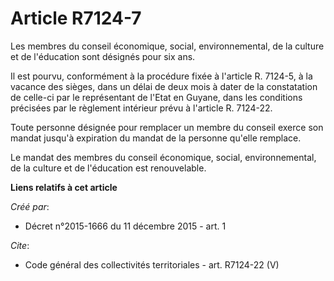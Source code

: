 # Article R7124-7

Les membres du conseil économique, social, environnemental, de la culture et de l'éducation sont désignés pour six ans. 

Il est pourvu, conformément à la procédure fixée à l'article R. 7124-5, à la vacance des sièges, dans un délai de deux mois à
dater de la constatation de celle-ci par le représentant de l'Etat en Guyane, dans les conditions précisées par le règlement
intérieur prévu à l'article R. 7124-22. 

Toute personne désignée pour remplacer un membre du conseil exerce son mandat jusqu'à expiration du mandat de la personne
qu'elle remplace. 

Le mandat des membres du conseil économique, social, environnemental, de la culture et de l'éducation est renouvelable.

**Liens relatifs à cet article**

_Créé par_:

  - Décret n°2015-1666 du 11 décembre 2015 - art. 1

_Cite_:

  - Code général des collectivités territoriales - art. R7124-22 (V)
